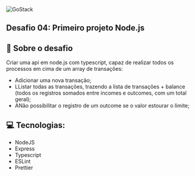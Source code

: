 <img  alt="GoStack"  src="https://storage.googleapis.com/golden-wind/bootcamp-gostack/header-desafios.png" />

## Desafio 04: Primeiro projeto Node.js

## :rocket: Sobre o desafio

Criar uma api em node.js com typescript, capaz de realizar todos os processos em cima de um array de transações:
  - Adicionar uma nova transação;
  - LListar todas as transações, trazendo a lista de transações + balance (todos os registros somados entre incomes e outcomes, com um total geral);
  - ANão possibilitar o registro de um outcome se o valor estourar o limite;

##  :computer: Tecnologias:

- NodeJS
- Express
- Typescript
- ESLint
- Prettier
